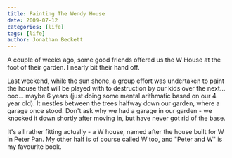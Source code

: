 ```yaml
---
title: Painting The Wendy House
date: 2009-07-12
categories: [life]
tags: [life]
author: Jonathan Beckett
---
```


A couple of weeks ago, some good friends offered us the W House at the foot of their garden. I nearly bit their hand off.

Last weekend, while the sun shone, a group effort was undertaken to paint the house that will be played with to destruction by our kids over the next... ooo... maybe 6 years (just doing some mental arithmatic based on our 4 year old). It nestles between the trees halfway down our garden, where a garage once stood. Don't ask why we had a garage in our garden - we knocked it down shortly after moving in, but have never got rid of the base.

It's all rather fitting actually - a W house, named after the house built for W in Peter Pan. My other half is of course called W too, and "Peter and W" is my favourite book.
